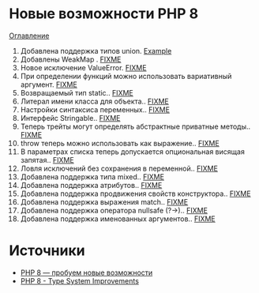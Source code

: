 Новые возможности PHP 8
=====================
[Оглавление](../../../README.md)


1. Добавлена поддержка типов union. [Example](./examples/01.php)
2. Добавлены WeakMap . [FIXME](./examples/02.php)
3. Новое исключение ValueError. [FIXME](./examples/03.php)
4. При определении функций можно использовать вариативный аргумент. [FIXME](./examples/04.php)
5. Возвращаемый тип static.. [FIXME](./examples/05.php)
6. Литерал имени класса для объекта.. [FIXME](./examples/06.php)
7. Настройки синтаксиса переменных.. [FIXME](./examples/07.php)
8. Интерфейс Stringable.. [FIXME](./examples/08.php)
9. Теперь трейты могут определять абстрактные приватные методы.. [FIXME](./examples/09.php)
10. throw теперь можно использовать как выражение.. [FIXME](./examples/10.php)
11. В параметрах списка теперь допускается опциональная висящая запятая.. [FIXME](./examples/11.php)
12. Ловля исключений без сохранения в переменной.. [FIXME](./examples/12.php)
13. Добавлена поддержка типа mixed.. [FIXME](./examples/13.php)
14. Добавлена поддержка атрибутов.. [FIXME](./examples/14.php)
15. Добавлена поддержка продвижения свойств конструктора.. [FIXME](./examples/15.php)
16. Добавлена поддержка выражения match.. [FIXME](./examples/16.php)
17. Добавлена поддержка оператора nullsafe (?->).. [FIXME](./examples/17.php)
18. Добавлена поддержка именованных аргументов.. [FIXME](./examples/18.php)


# Источники

- [PHP 8 — пробуем новые возможности](https://habr.com/ru/companies/vk/articles/525614/)
- [PHP 8 - Type System Improvements](https://www.infoq.com/articles/php-8-type-system-improvements/)
